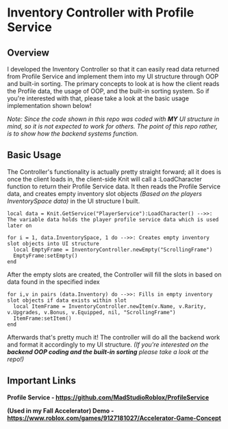 # Inventory Controller with Profile Service

## Overview
I developed the Inventory Controller so that it can easily read data returned from Profile Service and implement them into my UI structure through OOP and built-in sorting. The primary concepts to look at is how the client reads the Profile data, the usage of OOP, and the built-in sorting system. So if you're interested with that, please take a look at the basic usage implementation shown below!

*Note: Since the code shown in this repo was coded with **MY** UI structure in mind, so it is not expected to work for others. The point of this repo rather, is to show how the backend systems function.* 

## Basic Usage 
The Controller's functionality is actually pretty straight forward; all it does is once the client loads in, the client-side Knit will call a :LoadCharacter function to return their Profile Service data. It then reads the Profile Service data, and creates empty inventory slot objects *(Based on the players InventorySpace data)* in the UI structure I built.
```
local data = Knit.GetService("PlayerService"):LoadCharacter() -->>: The variable data holds the player profile service data which is used later on

for i = 1, data.InventorySpace, 1 do -->>: Creates empty inventory slot objects into UI structure
  local EmptyFrame = InventoryController.newEmpty("ScrollingFrame")
  EmptyFrame:setEmpty()
end
```
After the empty slots are created, the Controller will fill the slots in based on data found in the specified index
```
for i,v in pairs (data.Inventory) do -->>: Fills in empty inventory slot objects if data exists within slot
  local ItemFrame = InventoryController.newItem(v.Name, v.Rarity, v.Upgrades, v.Bonus, v.Equipped, nil, "ScrollingFrame")
  ItemFrame:setItem()
end
```
Afterwards that's pretty much it! The controller will do all the backend work and format it accordingly to my UI structure. *(If you're interested on the **backend OOP coding and the built-in sorting** please take a look at the repo!)*

## Important Links
**Profile Service - https://github.com/MadStudioRoblox/ProfileService**

**(Used in my Fall Accelerator) Demo - https://www.roblox.com/games/9127181027/Accelerator-Game-Concept**
